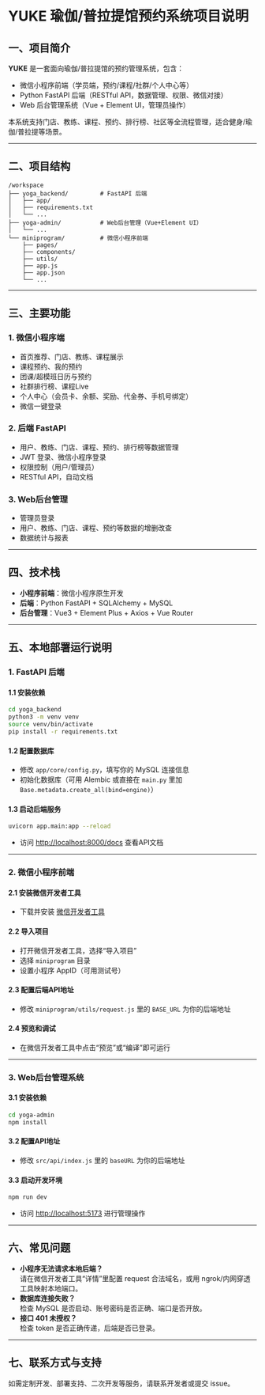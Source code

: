 # YUKE 瑜伽/普拉提馆预约系统项目说明

## 一、项目简介

**YUKE** 是一套面向瑜伽/普拉提馆的预约管理系统，包含：
- 微信小程序前端（学员端，预约/课程/社群/个人中心等）
- Python FastAPI 后端（RESTful API，数据管理、权限、微信对接）
- Web 后台管理系统（Vue + Element UI，管理员操作）

本系统支持门店、教练、课程、预约、排行榜、社区等全流程管理，适合健身/瑜伽/普拉提等场景。

---

## 二、项目结构

```
/workspace
├── yoga_backend/         # FastAPI 后端
│   ├── app/
│   ├── requirements.txt
│   └── ...
├── yoga-admin/           # Web后台管理（Vue+Element UI）
│   └── ...
└── miniprogram/          # 微信小程序前端
    ├── pages/
    ├── components/
    ├── utils/
    ├── app.js
    ├── app.json
    └── ...
```

---

## 三、主要功能

### 1. 微信小程序端
- 首页推荐、门店、教练、课程展示
- 课程预约、我的预约
- 团课/超模班日历与预约
- 社群排行榜、课程Live
- 个人中心（会员卡、余额、奖励、代金券、手机号绑定）
- 微信一键登录

### 2. 后端 FastAPI
- 用户、教练、门店、课程、预约、排行榜等数据管理
- JWT 登录、微信小程序登录
- 权限控制（用户/管理员）
- RESTful API，自动文档

### 3. Web后台管理
- 管理员登录
- 用户、教练、门店、课程、预约等数据的增删改查
- 数据统计与报表

---

## 四、技术栈

- **小程序前端**：微信小程序原生开发
- **后端**：Python FastAPI + SQLAlchemy + MySQL
- **后台管理**：Vue3 + Element Plus + Axios + Vue Router

---

## 五、本地部署运行说明

### 1. FastAPI 后端

#### 1.1 安装依赖
```bash
cd yoga_backend
python3 -m venv venv
source venv/bin/activate
pip install -r requirements.txt
```

#### 1.2 配置数据库
- 修改 `app/core/config.py`，填写你的 MySQL 连接信息
- 初始化数据库（可用 Alembic 或直接在 `main.py` 里加 `Base.metadata.create_all(bind=engine)`）

#### 1.3 启动后端服务
```bash
uvicorn app.main:app --reload
```
- 访问 [http://localhost:8000/docs](http://localhost:8000/docs) 查看API文档

---

### 2. 微信小程序前端

#### 2.1 安装微信开发者工具
- 下载并安装 [微信开发者工具](https://developers.weixin.qq.com/miniprogram/dev/devtools/download.html)

#### 2.2 导入项目
- 打开微信开发者工具，选择“导入项目”
- 选择 `miniprogram` 目录
- 设置小程序 AppID（可用测试号）

#### 2.3 配置后端API地址
- 修改 `miniprogram/utils/request.js` 里的 `BASE_URL` 为你的后端地址

#### 2.4 预览和调试
- 在微信开发者工具中点击“预览”或“编译”即可运行

---

### 3. Web后台管理系统

#### 3.1 安装依赖
```bash
cd yoga-admin
npm install
```

#### 3.2 配置API地址
- 修改 `src/api/index.js` 里的 `baseURL` 为你的后端地址

#### 3.3 启动开发环境
```bash
npm run dev
```
- 访问 [http://localhost:5173](http://localhost:5173) 进行管理操作

---

## 六、常见问题

- **小程序无法请求本地后端？**  
  请在微信开发者工具“详情”里配置 request 合法域名，或用 ngrok/内网穿透工具映射本地端口。
- **数据库连接失败？**  
  检查 MySQL 是否启动、账号密码是否正确、端口是否开放。
- **接口 401 未授权？**  
  检查 token 是否正确传递，后端是否已登录。

---

## 七、联系方式与支持

如需定制开发、部署支持、二次开发等服务，请联系开发者或提交 issue。